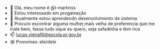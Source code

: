 - 👋 Olá, meu nome é @l-martinss
- 👀 Estou interessado em progamação
- 🌱 Atualmente estou aprendendo desenvolvimento de sistema 
- 💞️ Procuro escontrar alguma mulher,mais velha de preferencia que me trate bem, fassa tudo oque eu quero, seja safadinha e tbm rica  
- 📫 lucas.vieira16@escola.pr.gov.br
- 😄 Pronomes: ele/dele


<!---
l-martinss/l-martinss is a ✨ special ✨ repository because its `README.md` (this file) appears on your GitHub profile.
You can click the Preview link to take a look at your changes.
--->
